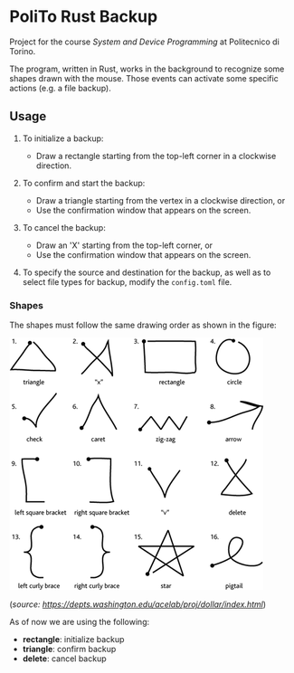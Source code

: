 # PoliTo Rust Backup

Project for the course *System and Device Programming* at Politecnico di Torino.

The program, written in Rust, works in the background to recognize some shapes drawn with the mouse. Those events can activate some specific actions (e.g. a file backup).


## Usage

1. To initialize a backup:
   - Draw a rectangle starting from the top-left corner in a clockwise direction.

2. To confirm and start the backup:
   - Draw a triangle starting from the vertex in a clockwise direction, or
   - Use the confirmation window that appears on the screen.

3. To cancel the backup:
   - Draw an 'X' starting from the top-left corner, or
   - Use the confirmation window that appears on the screen.

4. To specify the source and destination for the backup, as well as to select file types for backup, modify the `config.toml` file.

### Shapes

The shapes must follow the same drawing order as shown in the figure:

![](assets/shapes.png)

(*source: https://depts.washington.edu/acelab/proj/dollar/index.html*)

As of now we are using the following:
- **rectangle**: initialize backup
- **triangle**: confirm backup
- **delete**: cancel backup
